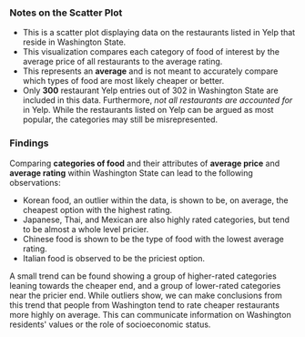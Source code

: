 ### Notes on the Scatter Plot
- This is a scatter plot displaying data on the restaurants listed in Yelp that reside in Washington State. 
- This visualization compares each category of food of interest by the average price of all restaurants to the average rating. 
- This represents an **average** and is not meant to accurately compare which types of food are most likely cheaper or better. 
- Only **300** restaurant Yelp entries out of 302 in Washington State are included in this data. Furthermore, _not all restaurants are accounted for_ in Yelp. While the restaurants listed on Yelp can be argued as most popular,  the categories may still be misrepresented.

### Findings
Comparing **categories of food** and their attributes of **average price** and **average rating** within Washington State can lead to the following observations:

- Korean food, an outlier within the data, is shown to be, on average, the cheapest option with the highest rating.
- Japanese, Thai, and Mexican are also highly rated categories, but tend to be almost a whole level pricier.
- Chinese food is shown to be the type of food with the lowest average rating.
- Italian food is observed to be the priciest option. 

A small trend can be found showing a group of higher-rated categories leaning towards the cheaper end, and a group of lower-rated categories near the pricier end. While outliers show, we can make conclusions from this trend that people from Washington tend to rate cheaper restaurants more highly on average. This can communicate information on Washington residents' values or the role of socioeconomic status.
